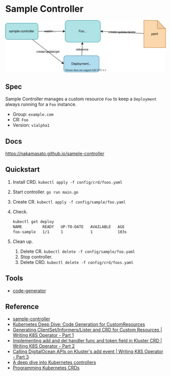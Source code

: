 # Sample Controller

![](docs/content/sample-controller.drawio.svg)
## Spec

Sample Controller manages a custom resource `Foo` to keep a `Deployment` always running for a `Foo` instance.

- Group: `example.com`
- CR: `Foo`
- Version: `v1alpha1`

## Docs

https://nakamasato.github.io/sample-controller

## Quickstart

1. Install CRD. `kubectl apply -f config/crd/foos.yaml`
1. Start controller. `go run main.go`
1. Create CR. `kubectl apply -f config/sample/foo.yaml`
1. Check.

    ```
    kubectl get deploy
    NAME         READY   UP-TO-DATE   AVAILABLE   AGE
    foo-sample   1/1     1            1           103s
    ```
1. Clean up.
    1. Delete CR. `kubectl delete -f config/sample/foo.yaml`
    1. Stop controller.
    1. Delete CRD. `kubectl delete -f config/crd/foos.yaml`

## Tools

- [code-generator](https://github.com/kubernetes/code-generator)

## Reference
- [sample-controller](https://github.com/kubernetes/sample-controller)
- [Kubernetes Deep Dive: Code Generation for CustomResources](https://cloud.redhat.com/blog/kubernetes-deep-dive-code-generation-customresources)
- [Generating ClientSet/Informers/Lister and CRD for Custom Resources | Writing K8S Operator - Part 1](https://www.youtube.com/watch?v=89PdRvRUcPU)
- [Implementing add and del handler func and token field in Kluster CRD | Writing K8S Operator - Part 2](https://www.youtube.com/watch?v=MOutOgdXfnA)
- [Calling DigitalOcean APIs on Kluster's add event | Writing K8S Operator - Part 3](https://www.youtube.com/watch?v=Wtyj0V4Inmg)
- [A deep dive into Kubernetes controllers](https://engineering.bitnami.com/articles/a-deep-dive-into-kubernetes-controllers.html)
- [Programming Kubernetes CRDs](https://insujang.github.io/2020-02-13/programming-kubernetes-crd/)
